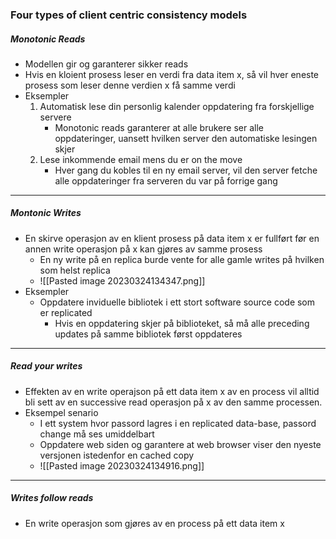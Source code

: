 
### Four types of client centric consistency models

##### Monotonic Reads
- Modellen gir og garanterer sikker reads
- Hvis en kloient prosess leser en verdi fra data item x, så vil hver eneste prosess som leser denne verdien x få samme verdi
- Eksempler
	1.  Automatisk lese din personlig kalender oppdatering fra forskjellige servere
		-  Monotonic reads garanterer at alle brukere ser alle oppdateringer, uansett hvilken server den automatiske lesingen skjer
	2. Lese inkommende email mens du er on the move
		- Hver gang du kobles til en ny email server, vil den server fetche alle oppdateringer fra serveren du var på forrige gang


<hr> 


##### Montonic Writes
- En skirve operasjon av en klient prosess på data item x er fullført før en annen write operasjon på x kan gjøres av samme prosess
	- En ny write på en replica burde vente for alle gamle writes på hvilken som helst replica
	- ![[Pasted image 20230324134347.png]]
- Eksempler
	- Oppdatere inviduelle bibliotek i ett stort software source code som er replicated
		- Hvis en oppdatering skjer på biblioteket, så må alle preceding updates på samme bibliotek først oppdateres


<hr>


##### Read your writes
- Effekten av en write operajson på ett data item x av en process vil alltid bli sett av en successive read operasjon på x av den samme processen.
- Eksempel senario
	- I ett system hvor passord lagres i en replicated data-base, passord change må ses umiddelbart
	- Oppdatere web siden og garantere at web browser viser den nyeste versjonen istedenfor en cached copy
	- ![[Pasted image 20230324134916.png]]


<hr>


##### Writes follow reads
- En write operasjon som gjøres av en process på ett data item x 
